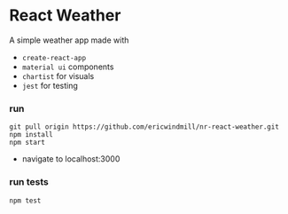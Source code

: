 # React Weather

A simple weather app made with

* `create-react-app`
* `material ui` components
* `chartist` for visuals
* `jest` for testing

### run

```
git pull origin https://github.com/ericwindmill/nr-react-weather.git
npm install
npm start
```

* navigate to localhost:3000

### run tests

```
npm test
```
